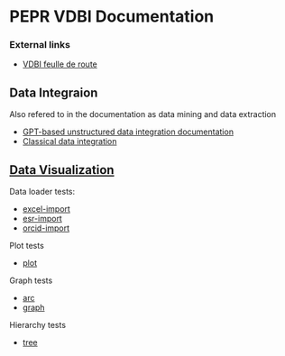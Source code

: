 # PEPR VDBI Documentation

### External links
- [VDBI feulle de route](https://pepr-vdbi.fr/feuille-de-route-scientifique-et-technique)

## Data Integraion
Also refered to in the documentation as data mining and data extraction
- [GPT-based unstructured data integration documentation](../data-integration/README.md) 
- [Classical data integration](../data-visualization/docs/index.md)

## [Data Visualization](../data-visualization/README.md)

Data loader tests:
- [excel-import](../data-visualization/docs/test-excel-import.md)
- [esr-import](../data-visualization/docs/test-esr-import.md)
- [orcid-import](../data-visualization/docs/test-orcid-import.md)

Plot tests
- [plot](../data-visualization/docs/test-plot.md)

Graph tests
- [arc](../data-visualization/docs/test-arc.md)
- [graph](../data-visualization/docs/test-graph.md)

Hierarchy tests
- [tree](../data-visualization/docs/test-tree.md)

